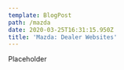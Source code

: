```yaml
---
template: BlogPost
path: /mazda
date: 2020-03-25T16:31:15.950Z
title: 'Mazda: Dealer Websites'
---
```

Placeholder
